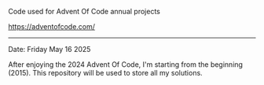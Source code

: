 Code used for Advent Of Code annual projects

https://adventofcode.com/

---

Date: Friday May 16 2025

After enjoying the 2024 Advent Of Code, I'm starting from the beginning (2015). This repository will be used to store all my solutions.
